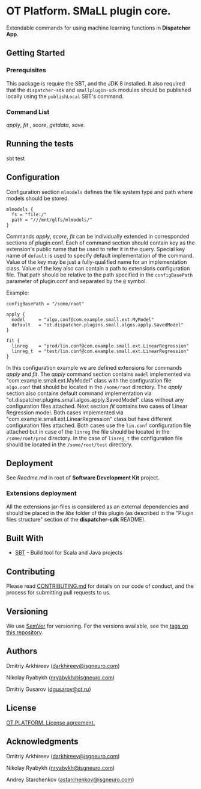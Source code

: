# OT Platform. SMaLL plugin core.

Extendable commands for using machine learning functions in **Dispatcher App**.

## Getting Started

### Prerequisites

This package is require the SBT, and the JDK 8 installed.
It also required that the `dispatcher-sdk` and `smallplugin-sdk` modules should be published locally using the `publishLocal` SBT's command.


### Command List
_apply_, _fit_ , _score_, _getdata_, _save_.

## Running the tests

sbt test

## Configuration

Configuration section `mlmodels` defines the file system type and path where models should be stored.
```hocon
mlmodels {
  fs = "file:/"
  path = "///mnt/glfs/mlmodels/"
}
``` 

Commands _apply_, _score_, _fit_ can be individually extended in corresponded sections of plugin.conf.
Each of command section should contain key as the extension's public name that be used to refer it in the query.
Special key name of `default` is used to specify default implementation of the command.
Value of the key may be just a fully-qualified name for an implementation class.
Value of the key also can contain a path to extensions configuration file.
That path should be relative to the path specified in the `configBasePath` parameter of plugin.conf and separated by the `@` symbol.

Example:
```hocon
configBasePath = "/some/root"

apply {
  model     = "algo.conf@com.example.small.ext.MyModel"
  default   = "ot.dispatcher.plugins.small.algos.apply.SavedModel"
}

fit {
  linreg    = "prod/lin.conf@com.example.small.ext.LinearRegression"
  linreg_t  = "test/lin.conf@com.example.small.ext.LinearRegression"
}
```

In this configuration example we are defined extensions for commands _apply_ and _fit_.
The _apply_ command section contains `model` implemented via "com.example.small.ext.MyModel" class with the configuration file `algo.conf`
that should be located in the `/some/root` directory.
The _apply_ section also contains default command implementation via "ot.dispatcher.plugins.small.algos.apply.SavedModel" class without any configuration files attached.
Next section _fit_ contains two cases of Linear Regression model. 
Both cases implemented via "com.example.small.ext.LinearRegression" class but have different configuration files attached.
Both cases use the `lin.conf` configuration file attached but in case of the `linreg` the file should be located in the `/some/root/prod` directory.
In the case of `linreg_t` the configuration file should be located in the `/some/root/test` directory.

## Deployment

See _Readme.md_ in root of **Software Development Kit** project.

### Extensions deployment

All the extensions jar-files is considered as an external dependencies and should be placed in the _libs_ folder of this plugin
(as described in the "Plugin files structure" section of the **dispatcher-sdk** README).


## Built With

* [SBT](https://www.scala-sbt.org) - Build tool for Scala and Java projects

## Contributing

Please read [CONTRIBUTING.md](https://gist.github.com/PurpleBooth/b24679402957c63ec426) for details on our code of conduct, and the process for submitting pull requests to us.

## Versioning

We use [SemVer](http://semver.org/) for versioning. For the versions available, see the [tags on this repository](https://github.com/your/project/tags). 


## Authors
 
Dmitriy Arkhireev (darkhireev@isgneuro.com)

Nikolay Ryabykh (nryabykh@isgneuro.com)

Dmitriy Gusarov (dgusarov@ot.ru)  


## License

[OT.PLATFORM. License agreement.](LICENSE.md)


## Acknowledgments

Dmitriy Arkhireev (darkhireev@isgneuro.com)

Nikolay Ryabykh (nryabykh@isgneuro.com)  

Andrey Starchenkov (astarchenkov@isgneuro.com)